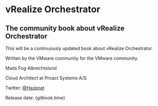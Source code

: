 
# vRealize Orchestrator

## The community book about vRealize Orchestrator

This will be a continuously updated book about vRealize Orchestrator.

Written by the VMware community for the VMware community.

Mads Fog Albrechtslund

Cloud Architect at Proact Systems A\/S

Twitter: [@Hazenet](https://twitter.com/Hazenet)

Release date: {gitbook.time}

